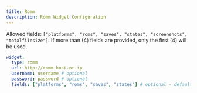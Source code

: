 ```yaml
---
title: Romm
description: Romm Widget Configuration
---
```


Allowed fields: `["platforms", "roms", "saves", "states", "screenshots", "totalfilesize"]`.
If more than (4) fields are provided, only the first (4) will be used.
```yaml
widget:
  type: romm
  url: http://romm.host.or.ip
  username: username # optional
  password: password # optional
  fields: ["platforms", "roms", "saves", "states"] # optional - default fields shown
```
